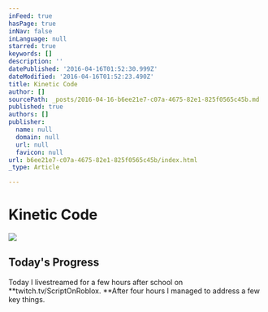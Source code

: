 ```yaml
---
inFeed: true
hasPage: true
inNav: false
inLanguage: null
starred: true
keywords: []
description: ''
datePublished: '2016-04-16T01:52:30.999Z'
dateModified: '2016-04-16T01:52:23.490Z'
title: Kinetic Code
author: []
sourcePath: _posts/2016-04-16-b6ee21e7-c07a-4675-82e1-825f0565c45b.md
published: true
authors: []
publisher:
  name: null
  domain: null
  url: null
  favicon: null
url: b6ee21e7-c07a-4675-82e1-825f0565c45b/index.html
_type: Article

---
```

# Kinetic Code
![](https://the-grid-user-content.s3-us-west-2.amazonaws.com/a675ee82-066a-44d1-a57f-21ac08780833.png)

## Today's Progress

Today I livestreamed for a few hours after school on **twitch.tv/ScriptOnRoblox. **After four hours I managed to address a few key things.